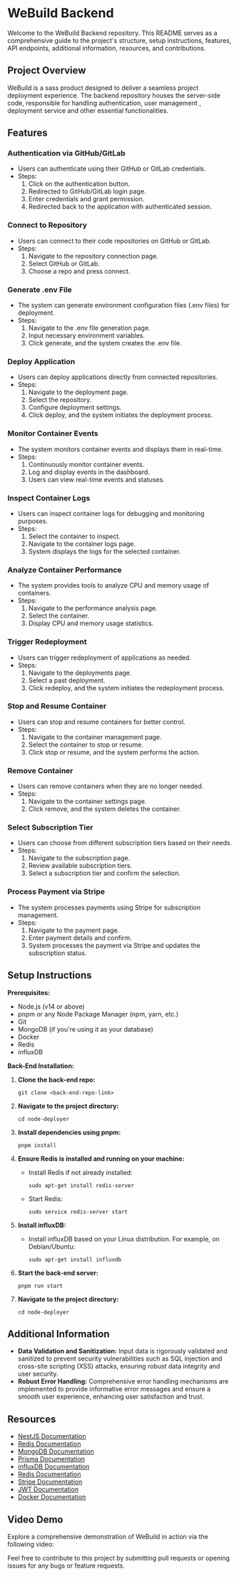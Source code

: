 # WeBuild Backend

Welcome to the WeBuild Backend repository. This README serves as a comprehensive guide to the project's structure, setup instructions, features, API endpoints, additional information, resources, and contributions.

## Project Overview

WeBuild is a sass product designed to deliver a seamless project deployment experience. The backend repository houses the server-side code, responsible for handling authentication, user management , deployment service and other essential functionalities.

## Features

### Authentication via GitHub/GitLab

- Users can authenticate using their GitHub or GitLab credentials.
- Steps:
  1. Click on the authentication button.
  2. Redirected to GitHub/GitLab login page.
  3. Enter credentials and grant permission.
  4. Redirected back to the application with authenticated session.

### Connect to Repository

- Users can connect to their code repositories on GitHub or GitLab.
- Steps:
  1. Navigate to the repository connection page.
  2. Select GitHub or GitLab.
  3. Choose a repo and press connect.

### Generate .env File

- The system can generate environment configuration files (.env files) for deployment.
- Steps:
  1. Navigate to the .env file generation page.
  2. Input necessary environment variables.
  3. Click generate, and the system creates the .env file.

### Deploy Application

- Users can deploy applications directly from connected repositories.
- Steps:
  1. Navigate to the deployment page.
  2. Select the repository.
  3. Configure deployment settings.
  4. Click deploy, and the system initiates the deployment process.

### Monitor Container Events

- The system monitors container events and displays them in real-time.
- Steps:
  1. Continuously monitor container events.
  2. Log and display events in the dashboard.
  3. Users can view real-time events and statuses.

### Inspect Container Logs

- Users can inspect container logs for debugging and monitoring purposes.
- Steps:
  1. Select the container to inspect.
  2. Navigate to the container logs page.
  3. System displays the logs for the selected container.

### Analyze Container Performance

- The system provides tools to analyze CPU and memory usage of containers.
- Steps:
  1. Navigate to the performance analysis page.
  2. Select the container.
  3. Display CPU and memory usage statistics.

### Trigger Redeployment

- Users can trigger redeployment of applications as needed.
- Steps:
  1. Navigate to the deployments page.
  2. Select a past deployment.
  3. Click redeploy, and the system initiates the redeployment process.

### Stop and Resume Container

- Users can stop and resume containers for better control.
- Steps:
  1. Navigate to the container management page.
  2. Select the container to stop or resume.
  3. Click stop or resume, and the system performs the action.

### Remove Container

- Users can remove containers when they are no longer needed.
- Steps:
  1. Navigate to the container settings page.
  2. Click remove, and the system deletes the container.

### Select Subscription Tier

- Users can choose from different subscription tiers based on their needs.
- Steps:
  1. Navigate to the subscription page.
  2. Review available subscription tiers.
  3. Select a subscription tier and confirm the selection.

### Process Payment via Stripe

- The system processes payments using Stripe for subscription management.
- Steps:
  1. Navigate to the payment page.
  2. Enter payment details and confirm.
  3. System processes the payment via Stripe and updates the subscription status.

## Setup Instructions

**Prerequisites:**

- Node.js (v14 or above)
- pnpm or any Node Package Manager (npm, yarn, etc.)
- Git
- MongoDB (if you're using it as your database)
- Docker
- Redis
- influxDB

**Back-End Installation:**

1. **Clone the back-end repo:**
   ```
   git clone <back-end-repo-link>
   ```
2. **Navigate to the project directory:**
   ```
   cd node-deployer
   ```
3. **Install dependencies using pnpm:**
   ```
   pnpm install
   ```
4. **Ensure Redis is installed and running on your machine:**

   - Install Redis if not already installed:
     ```
     sudo apt-get install redis-server
     ```
   - Start Redis:
     ```
     sudo service redis-server start
     ```

5. **Install influxDB:**

   - Install influxDB based on your Linux distribution. For example, on Debian/Ubuntu:

     ```
     sudo apt-get install influxdb
     ```

6. **Start the back-end server:**
   ```
   pnpm run start
   ```
7. **Navigate to the project directory:**
   ```
   cd node-deployer
   ```

## Additional Information

- **Data Validation and Sanitization:** Input data is rigorously validated and sanitized to prevent security vulnerabilities such as SQL injection and cross-site scripting (XSS) attacks, ensuring robust data integrity and user security.
- **Robust Error Handling:** Comprehensive error handling mechanisms are implemented to provide informative error messages and ensure a smooth user experience, enhancing user satisfaction and trust.

## Resources

- [NestJS Documentation](https://docs.nestjs.com/)
- [Redis Documentation](https://redis.io/documentation)
- [MongoDB Documentation](https://www.mongodb.com/docs/)
- [Prisma Documentation](https://www.prisma.io/docs)
- [influxDB Documentation](https://docs.influxdata.com/)
- [Redis Documentation](https://redis.io/documentation)
- [Stripe Documentation](https://stripe.com/docs)
- [JWT Documentation](https://jwt.io/introduction/)
- [Docker Documentation](https://docs.docker.com/)

## Video Demo

Explore a comprehensive demonstration of WeBuild in action via the following video:



Feel free to contribute to this project by submitting pull requests or opening issues for any bugs or feature requests.
